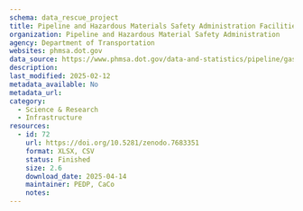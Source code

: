 ```yaml
---
schema: data_rescue_project 
title: Pipeline and Hazardous Materials Safety Administration Facilities
organization: Pipeline and Hazardous Material Safety Administration
agency: Department of Transportation
websites: phmsa.dot.gov
data_source: https://www.phmsa.dot.gov/data-and-statistics/pipeline/gas-distribution-gas-gathering-gas-transmission-hazardous-liquids
description: 
last_modified: 2025-02-12
metadata_available: No
metadata_url: 
category:
  - Science & Research 
  - Infrastructure 
resources:
  - id: 72
    url: https://doi.org/10.5281/zenodo.7683351
    format: XLSX, CSV
    status: Finished
    size: 2.6
    download_date: 2025-04-14
    maintainer: PEDP, CaCo
    notes: 
---
```

